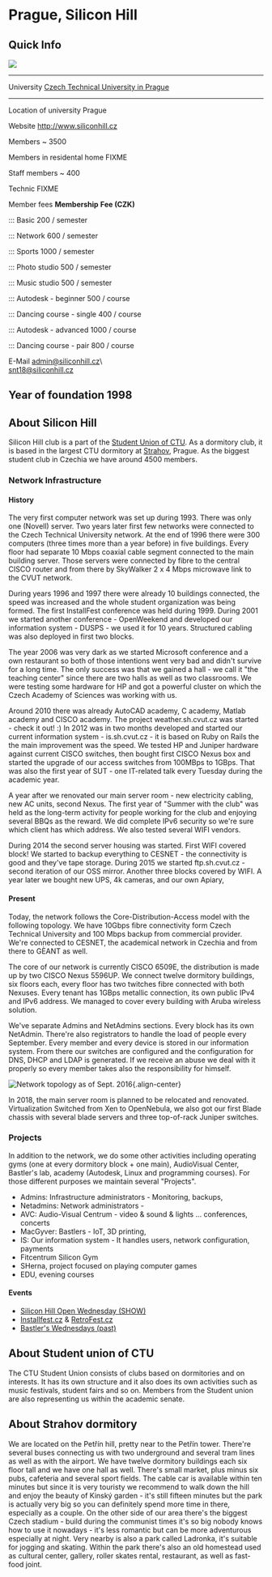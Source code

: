 # Prague, Silicon Hill

## Quick Info

![](/studnetze/sh/sh/sh-logo-col.png)

  ---------------------------------------------------------------------------------------------------------------
  University                   [Czech Technical University in Prague](https://www.cvut.cz/en)   
  ---------------------------- ---------------------------------------------------------------- -----------------
  Location of university       Prague                                                           

  Website                      <http://www.siliconhill.cz>                                      

  Members                      \~ 3500                                                          

  Members in residental home   FIXME                                                            

  Staff members                \~ 400                                                           

  Technic                      FIXME                                                            

  Member fees                  **Membership**                                                   **Fee (CZK)**

  :::                          Basic                                                            200 / semester

  :::                          Network                                                          600 / semester

  :::                          Sports                                                           1000 / semester

  :::                          Photo studio                                                     500 / semester

  :::                          Music studio                                                     500 / semester

  :::                          Autodesk - beginner                                              500 / course

  :::                          Dancing course - single                                          400 / course

  :::                          Autodesk - advanced                                              1000 / course

  :::                          Dancing course - pair                                            800 / course

  E-Mail                       admin@siliconhill.cz\                                            
                               <snt18@siliconhill.cz>                                           

  Year of foundation           1998                                                             
  ---------------------------------------------------------------------------------------------------------------

## About Silicon Hill

Silicon Hill club is a part of the [Student Union of
CTU](https://su.cvut.cz/). As a dormitory club, it is based in the
largest CTU dormitory at
[Strahov](https://en.mapy.cz/zakladni?x=14.3904393&y=50.0798430&z=17&source=firm&id=2220580&q=koleje%20strahov),
Prague. As the biggest student club in Czechia we have around 4500
members.

### Network Infrastructure

#### History

The very first computer network was set up during 1993. There was only
one (Novell) server. Two years later first few networks were connected
to the Czech Technical University network. At the end of 1996 there were
300 computers (three times more than a year before) in five buildings.
Every floor had separate 10 Mbps coaxial cable segment connected to the
main building server. Those servers were connected by fibre to the
central CISCO router and from there by SkyWalker 2 x 4 Mbps microwave
link to the CVUT network.

During years 1996 and 1997 there were already 10 buildings connected,
the speed was increased and the whole student organization was being
formed. The first InstallFest conference was held during 1999. During
2001 we started another conference - OpenWeekend and developed our
information system - DUSPS - we used it for 10 years. Structured cabling
was also deployed in first two blocks.

The year 2006 was very dark as we started Microsoft conference and a own
restaurant so both of those intentions went very bad and didn't survive
for a long time. The only success was that we gained a hall - we call it
"the teaching center" since there are two halls as well as two
classrooms. We were testing some hardware for HP and got a powerful
cluster on which the Czech Academy of Sciences was working with us.

Around 2010 there was already AutoCAD academy, C academy, Matlab academy
and CISCO academy. The project weather.sh.cvut.cz was started - check it
out! :) In 2012 was in two months developed and started our current
information system - is.sh.cvut.cz - it is based on Ruby on Rails the
the main improvement was the speed. We tested HP and Juniper hardware
against current CISCO switches, then bought first CISCO Nexus box and
started the upgrade of our access switches from 100MBps to 1GBps. That
was also the first year of SUT - one IT-related talk every Tuesday
during the academic year.

A year after we renovated our main server room - new electricity
cabling, new AC units, second Nexus. The first year of "Summer with the
club" was held as the long-term activity for people working for the club
and enjoying several BBQs as the reward. We did complete IPv6 security
so we're sure which client has which address. We also tested several
WIFI vendors.

During 2014 the second server housing was started. First WIFI covered
block! We started to backup everything to CESNET - the connectivity is
good and they've tape storage. During 2015 we started ftp.sh.cvut.cz -
second iteration of our OSS mirror. Another three blocks covered by
WIFI. A year later we bought new UPS, 4k cameras, and our own Apiary,

#### Present

Today, the network follows the Core-Distribution-Access model with the
following topology. We have 10Gbps fibre connectivity form Czech
Technical University and 100 Mbps backup from commercial provider. We're
connected to CESNET, the academical network in Czechia and from there to
GÈANT as well.

The core of our network is currently CISCO 6509E, the distribution is
made up by two CISCO Nexus 5596UP. We connect twelve dormitory
buildings, six floors each, every floor has two twitches fibre connected
with both Nexuses. Every tenant has 1GBps metallic connection, its own
public IPv4 and IPv6 address. We managed to cover every building with
Aruba wireless solution.

We've separate Admins and NetAdmins sections. Every block has its own
NetAdmin. There're also registrators to handle the load of people every
September. Every member and every device is stored in our information
system. From there our switches are configured and the configuration for
DNS, DHCP and LDAP is generated. If we receive an abuse we deal with it
properly so every member takes also the responsibility for himself.

![Network topology as of Sept.
2016](/studnetze/sh/topologie_2016.png){.align-center}

In 2018, the main server room is planned to be relocated and renovated.
Virtualization Switched from Xen to OpenNebula, we also got our first
Blade chassis with several blade servers and three top-of-rack Juniper
switches.

### Projects

In addition to the network, we do some other activities including
operating gyms (one at every dormitory block + one main), AudioVisual
Center, Bastler's lab, academy (Autodesk, Linux and programming
courses). For those different purposes we maintain several "Projects".

-   Admins: Infrastructure administrators - Monitoring, backups,
-   Netadmins: Network administrators -
-   AVC: Audio-Visual Centrum - video & sound & lights ... conferences,
    concerts
-   MacGyver: Bastlers - IoT, 3D printing,
-   IS: Our information system - It handles users, network
    configuration, payments
-   Fitcentrum Silicon Gym
-   SHerna, project focused on playing computer games
-   EDU, evening courses

#### Events

-   [Silicon Hill Open Wednesday (SHOW)](http://show.siliconhill.cz/)
-   [Installfest.cz](https://installfest.cz/if18/) &
    [RetroFest.cz](https://retrofest.cz/)
-   [Bastler's Wednesdays
    (past)](http://macgyver.siliconhill.cz/wiki/stredy)

## About Student union of CTU

The CTU Student Union consists of clubs based on dormitories and on
interests. It has its own structure and it also does its own activities
such as music festivals, student fairs and so on. Members from the
Student union are also representing us within the academic senate.

## About Strahov dormitory

We are located on the Petřín hill, pretty near to the Petřín tower.
There're several buses connecting us with two underground and several
tram lines as well as with the airport. We have twelve dormitory
buildings each six floor tall and we have one hall as well. There's
small market, plus minus six pubs, cafeteria and several sport fields.
The cable car is available within ten minutes but since it is very
touristy we recommend to walk down the hill and enjoy the beauty of
Kinský garden - it's still fifteen minutes but the park is actually very
big so you can definitely spend more time in there, especially as a
couple. On the other side of our area there's the biggest Czech
stadium - build during the communist times it's so big nobody knows how
to use it nowadays - it's less romantic but can be more adventurous
especially at night. Very nearby is also a park called Ladronka, it's
suitable for jogging and skating. Within the park there's also an old
homestead used as cultural center, gallery, roller skates rental,
restaurant, as well as fast-food joint.
